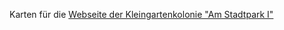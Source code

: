 Karten für die [Webseite der Kleingartenkolonie "Am Stadtpark I"](https://www.kolonie-am-stadtpark.de)

